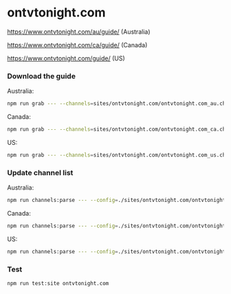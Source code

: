 # ontvtonight.com

https://www.ontvtonight.com/au/guide/ (Australia)

https://www.ontvtonight.com/ca/guide/ (Canada)

https://www.ontvtonight.com/guide/ (US)

### Download the guide

Australia:

```sh
npm run grab --- --channels=sites/ontvtonight.com/ontvtonight.com_au.channels.xml
```

Canada:

```sh
npm run grab --- --channels=sites/ontvtonight.com/ontvtonight.com_ca.channels.xml
```

US:

```sh
npm run grab --- --channels=sites/ontvtonight.com/ontvtonight.com_us.channels.xml
```

### Update channel list

Australia:

```sh
npm run channels:parse --- --config=./sites/ontvtonight.com/ontvtonight.com.config.js --output=./sites/ontvtonight.com/ontvtonight.com_au.channels.xml --set=country:au
```

Canada:

```sh
npm run channels:parse --- --config=./sites/ontvtonight.com/ontvtonight.com.config.js --output=./sites/ontvtonight.com/ontvtonight.com_ca.channels.xml --set=country:ca
```

US:

```sh
npm run channels:parse --- --config=./sites/ontvtonight.com/ontvtonight.com.config.js --output=./sites/ontvtonight.com/ontvtonight.com_us.channels.xml --set=country:us
```

### Test

```sh
npm run test:site ontvtonight.com
```
